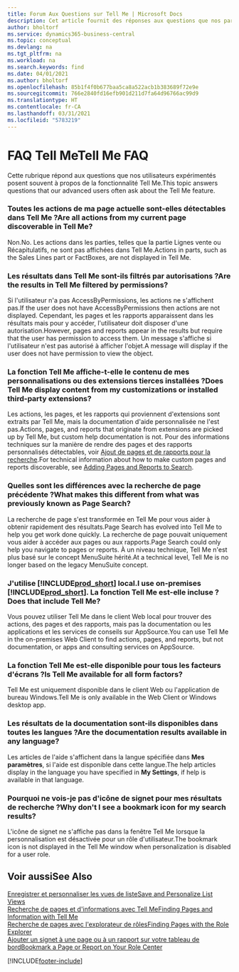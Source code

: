 ```yaml
---
title: Forum Aux Questions sur Tell Me | Microsoft Docs
description: Cet article fournit des réponses aux questions que nos partenaires et clients posent souvent sur Tell Me.
author: bholtorf
ms.service: dynamics365-business-central
ms.topic: conceptual
ms.devlang: na
ms.tgt_pltfrm: na
ms.workload: na
ms.search.keywords: find
ms.date: 04/01/2021
ms.author: bholtorf
ms.openlocfilehash: 85b1f4f0b677baa5ca8a522acb1b383689f72e9e
ms.sourcegitcommit: 766e2840fd16efb901d211d7fa64d96766ac99d9
ms.translationtype: HT
ms.contentlocale: fr-CA
ms.lasthandoff: 03/31/2021
ms.locfileid: "5783219"
---
```

# <a name="tell-me-faq"></a><span data-ttu-id="1806a-103">FAQ Tell Me</span><span class="sxs-lookup"><span data-stu-id="1806a-103">Tell Me FAQ</span></span>
<span data-ttu-id="1806a-104">Cette rubrique répond aux questions que nos utilisateurs expérimentés posent souvent à propos de la fonctionnalité Tell Me.</span><span class="sxs-lookup"><span data-stu-id="1806a-104">This topic answers questions that our advanced users often ask about the Tell Me feature.</span></span>

### <a name="are-all-actions-from-my-current-page-discoverable-in-tell-me"></a><span data-ttu-id="1806a-105">Toutes les actions de ma page actuelle sont-elles détectables dans Tell Me ?</span><span class="sxs-lookup"><span data-stu-id="1806a-105">Are all actions from my current page discoverable in Tell Me?</span></span>
<span data-ttu-id="1806a-106">Non.</span><span class="sxs-lookup"><span data-stu-id="1806a-106">No.</span></span> <span data-ttu-id="1806a-107">Les actions dans les parties, telles que la partie Lignes vente ou Récapitulatifs, ne sont pas affichées dans Tell Me.</span><span class="sxs-lookup"><span data-stu-id="1806a-107">Actions in parts, such as the Sales Lines part or FactBoxes, are not displayed in Tell Me.</span></span>

### <a name="are-the-results-in-tell-me-filtered-by-permissions"></a><span data-ttu-id="1806a-108">Les résultats dans Tell Me sont-ils filtrés par autorisations ?</span><span class="sxs-lookup"><span data-stu-id="1806a-108">Are the results in Tell Me filtered by permissions?</span></span>
<span data-ttu-id="1806a-109">Si l'utilisateur n'a pas AccessByPermissions, les actions ne s'affichent pas.</span><span class="sxs-lookup"><span data-stu-id="1806a-109">If the user does not have AccessByPermissions then actions are not displayed.</span></span> <span data-ttu-id="1806a-110">Cependant, les pages et les rapports apparaissent dans les résultats mais pour y accéder, l'utilisateur doit disposer d'une autorisation.</span><span class="sxs-lookup"><span data-stu-id="1806a-110">However, pages and reports appear in the results but require that the user has permission to access them.</span></span> <span data-ttu-id="1806a-111">Un message s'affiche si l'utilisateur n'est pas autorisé à afficher l'objet.</span><span class="sxs-lookup"><span data-stu-id="1806a-111">A message will display if the user does not have permission to view the object.</span></span>

### <a name="does-tell-me-display-content-from-my-customizations-or-installed-third-party-extensions"></a><span data-ttu-id="1806a-112">La fonction Tell Me affiche-t-elle le contenu de mes personnalisations ou des extensions tierces installées ?</span><span class="sxs-lookup"><span data-stu-id="1806a-112">Does Tell Me display content from my customizations or installed third-party extensions?</span></span>
<span data-ttu-id="1806a-113">Les actions, les pages, et les rapports qui proviennent d'extensions sont extraits par Tell Me, mais la documentation d'aide personnalisée ne l'est pas.</span><span class="sxs-lookup"><span data-stu-id="1806a-113">Actions, pages, and reports that originate from extensions are picked up by Tell Me, but custom help documentation is not.</span></span> <span data-ttu-id="1806a-114">Pour des informations techniques sur la manière de rendre des pages et des rapports personnalisés détectables, voir [Ajout de pages et de rapports pour la recherche](/dynamics365/business-central/dev-itpro/developer/devenv-al-menusuite-functionality).</span><span class="sxs-lookup"><span data-stu-id="1806a-114">For technical information about how to make custom pages and reports discoverable, see [Adding Pages and Reports to Search](/dynamics365/business-central/dev-itpro/developer/devenv-al-menusuite-functionality).</span></span>

### <a name="what-makes-this-different-from-what-was-previously-known-as-page-search"></a><span data-ttu-id="1806a-115">Quelles sont les différences avec la recherche de page précédente ?</span><span class="sxs-lookup"><span data-stu-id="1806a-115">What makes this different from what was previously known as Page Search?</span></span>
<span data-ttu-id="1806a-116">La recherche de page s'est transformée en Tell Me pour vous aider à obtenir rapidement des résultats.</span><span class="sxs-lookup"><span data-stu-id="1806a-116">Page Search has evolved into Tell Me to help you get work done quickly.</span></span> <span data-ttu-id="1806a-117">La recherche de page pouvait uniquement vous aider à accéder aux pages ou aux rapports.</span><span class="sxs-lookup"><span data-stu-id="1806a-117">Page Search could only help you navigate to pages or reports.</span></span> <span data-ttu-id="1806a-118">À un niveau technique, Tell Me n'est plus basé sur le concept MenuSuite hérité.</span><span class="sxs-lookup"><span data-stu-id="1806a-118">At a technical level, Tell Me is no longer based on the legacy MenuSuite concept.</span></span>

### <a name="i-use-on-premises-prod_short-does-that-include-tell-me"></a><span data-ttu-id="1806a-119">J'utilise [!INCLUDE[prod_short](includes/prod_short.md)] local.</span><span class="sxs-lookup"><span data-stu-id="1806a-119">I use on-premises [!INCLUDE[prod_short](includes/prod_short.md)].</span></span> <span data-ttu-id="1806a-120">La fonction Tell Me est-elle incluse ?</span><span class="sxs-lookup"><span data-stu-id="1806a-120">Does that include Tell Me?</span></span>
<span data-ttu-id="1806a-121">Vous pouvez utiliser Tell Me dans le client Web local pour trouver des actions, des pages et des rapports, mais pas la documentation ou les applications et les services de conseils sur AppSource.</span><span class="sxs-lookup"><span data-stu-id="1806a-121">You can use Tell Me in the on-premises Web Client to find actions, pages, and reports, but not documentation, or apps and consulting services on AppSource.</span></span>

### <a name="is-tell-me-available-for-all-form-factors"></a><span data-ttu-id="1806a-122">La fonction Tell Me est-elle disponible pour tous les facteurs d'écrans ?</span><span class="sxs-lookup"><span data-stu-id="1806a-122">Is Tell Me available for all form factors?</span></span>
<span data-ttu-id="1806a-123">Tell Me est uniquement disponible dans le client Web ou l'application de bureau Windows.</span><span class="sxs-lookup"><span data-stu-id="1806a-123">Tell Me is only available in the Web Client or Windows desktop app.</span></span>

### <a name="are-the-documentation-results-available-in-any-language"></a><span data-ttu-id="1806a-124">Les résultats de la documentation sont-ils disponibles dans toutes les langues ?</span><span class="sxs-lookup"><span data-stu-id="1806a-124">Are the documentation results available in any language?</span></span>
<span data-ttu-id="1806a-125">Les articles de l'aide s'affichent dans la langue spécifiée dans **Mes paramètres**, si l'aide est disponible dans cette langue.</span><span class="sxs-lookup"><span data-stu-id="1806a-125">The help articles display in the language you have specified in **My Settings**, if help is available in that language.</span></span>

### <a name="why-dont-i-see-a-bookmark-icon-for-my-search-results"></a><span data-ttu-id="1806a-126">Pourquoi ne vois-je pas d'icône de signet pour mes résultats de recherche ?</span><span class="sxs-lookup"><span data-stu-id="1806a-126">Why don't I see a bookmark icon for my search results?</span></span>
<span data-ttu-id="1806a-127">L'icône de signet ne s'affiche pas dans la fenêtre Tell Me lorsque la personnalisation est désactivée pour un rôle d'utilisateur.</span><span class="sxs-lookup"><span data-stu-id="1806a-127">The bookmark icon is not displayed in the Tell Me window when personalization is disabled for a user role.</span></span>


## <a name="see-also"></a><span data-ttu-id="1806a-128">Voir aussi</span><span class="sxs-lookup"><span data-stu-id="1806a-128">See Also</span></span>  
[<span data-ttu-id="1806a-129">Enregistrer et personnaliser les vues de liste</span><span class="sxs-lookup"><span data-stu-id="1806a-129">Save and Personalize List Views</span></span>](ui-views.md)  
[<span data-ttu-id="1806a-130">Recherche de pages et d'informations avec Tell Me</span><span class="sxs-lookup"><span data-stu-id="1806a-130">Finding Pages and Information with Tell Me</span></span>](ui-search.md)  
[<span data-ttu-id="1806a-131">Recherche de pages avec l'explorateur de rôles</span><span class="sxs-lookup"><span data-stu-id="1806a-131">Finding Pages with the Role Explorer</span></span>](ui-role-explorer.md)  
[<span data-ttu-id="1806a-132">Ajouter un signet à une page ou à un rapport sur votre tableau de bord</span><span class="sxs-lookup"><span data-stu-id="1806a-132">Bookmark a Page or Report on Your Role Center</span></span>](ui-bookmarks.md)


[!INCLUDE[footer-include](includes/footer-banner.md)]